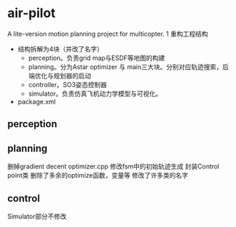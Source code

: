 # air-pilot
A lite-version motion planning project for multicopter.
1 重构工程结构
  - 结构拆解为4块（并改了名字）
    - perception。负责grid map与ESDF等地图的构建
    - planning。分为Astar optimizer 与 main三大块。分别对应轨迹搜索，后端优化与规划器的启动
    - controller。SO3姿态控制器
    - simulator。负责仿真飞机动力学模型与可视化。
- package.xml

## perception

## planning
删掉gradient decent optimizer.cpp
修改fsm中的初始轨迹生成
封装Control point类
删除了多余的optimize函数，变量等
修改了许多类的名字
## control 

Simulator部分不修改